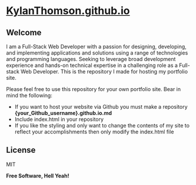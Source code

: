# [KylanThomson.github.io](https://kylanthomson.github.io/)
## Welcome

I am a Full-Stack Web Developer with a passion for designing, developing, and implementing applications and solutions using a range of technologies and programming languages. Seeking to leverage broad development experience and hands-on technical expertise in a challenging role as a Full-stack Web Developer. This is the repository I made for hosting my portfolio site.

Please feel free to use this repository for your own portfolio site. Bear in mind the following:

- If you want to host your website via Github you must make a repository **{your_Github_username}.github.io.md**
- Include index.html in your repository
- If you like the styling and only want to change the contents of my site to reflect your accomplishments then only modify the index.html file

## License

MIT

**Free Software, Hell Yeah!**
